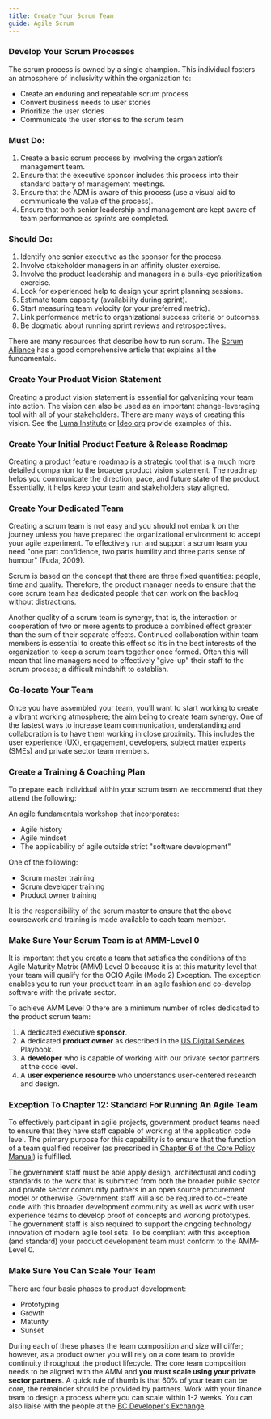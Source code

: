 ```yaml
---
title: Create Your Scrum Team
guide: Agile Scrum
---
```


### Develop Your Scrum Processes

The scrum process is owned by a single champion. This individual fosters an atmosphere of inclusivity within the organization to:

* Create an enduring and repeatable scrum process
* Convert business needs to user stories
* Prioritize the user stories
* Communicate the user stories to the scrum team

### Must Do:

1. Create a basic scrum process by involving the organization’s management team.
1. Ensure that the executive sponsor includes this process into their standard battery of management meetings.
1. Ensure that the ADM is aware of this process (use a visual aid to communicate the value of the process).
1. Ensure that both senior leadership and management are kept aware of team performance as sprints are completed.

### Should Do:

1. Identify one senior executive as the sponsor for the process.
1. Involve stakeholder managers in an affinity cluster exercise.
1. Involve the product leadership and managers in a bulls-eye prioritization exercise.
1. Look for experienced help to design your sprint planning sessions.
1. Estimate team capacity (availability during sprint).
1. Start measuring team velocity (or your preferred metric).
1. Link performance metric to organizational success criteria or outcomes.
1. Be dogmatic about running sprint reviews and retrospectives.

There are many resources that describe how to run scrum. The [Scrum Alliance](https://www.scrumalliance.org/community/articles/2009/december/scrum-in-a-nutshell) has a good comprehensive article that explains all the fundamentals.

### Create Your Product Vision Statement

Creating a product vision statement is essential for galvanizing your team into action. The vision can also be used as an important change-leveraging tool with all of your stakeholders. There are many ways of creating this vision. See the [Luma Institute](https://www.luma-institute.com/) or [Ideo.org](https://www.ideo.org/) provide examples of this.

### Create Your Initial Product Feature & Release Roadmap

Creating a product feature roadmap is a strategic tool that is a much more detailed companion to the broader product vision statement. The roadmap helps you communicate the direction, pace, and future state of the product. Essentially, it helps keep your team and stakeholders stay aligned.

### Create Your Dedicated Team

Creating a scrum team is not easy and you should not embark on the journey unless you have prepared the organizational environment to accept your agile experiment. To effectively run and support a scrum team you need "one part confidence, two parts humility and three parts sense of humour" (Fuda, 2009).

Scrum is based on the concept that there are three fixed quantities: people, time and quality. Therefore, the product manager needs to ensure that the core scrum team has dedicated people that can work on the backlog without distractions.

Another quality of a scrum team is synergy, that is, the interaction or cooperation of two or more agents to produce a combined effect greater than the sum of their separate effects. Continued collaboration within team members is essential to create this effect so it’s in the best interests of the organization to keep a scrum team together once formed. Often this will mean that line managers need to effectively "give-up" their staff to the scrum process; a difficult mindshift to establish.

### Co-locate Your Team

Once you have assembled your team, you’ll want to start working to create a vibrant working atmosphere; the aim being to create team synergy. One of the fastest ways to increase team communication, understanding and collaboration is to have them working in close proximity. This includes the user experience (UX), engagement, developers, subject matter experts (SMEs) and private sector team members.

### Create a Training & Coaching Plan

To prepare each individual within your scrum team we recommend that they attend the following:

An agile fundamentals workshop that incorporates:

* Agile history
* Agile mindset
* The applicability of agile outside strict "software development"

One of the following:

* Scrum master training
* Scrum developer training
* Product owner training

It is the responsibility of the scrum master to ensure that the above coursework and training is made available to each team member.

### Make Sure Your Scrum Team is at AMM-Level 0

It is important that you create a team that satisfies the conditions of the Agile Maturity Matrix (AMM) Level 0 because it is at this maturity level that your team will qualify for the OCIO Agile (Mode 2) Exception. The exception enables you to run your product team in an agile fashion and co-develop software with the private sector.

To achieve AMM Level 0 there are a minimum number of roles dedicated to the product scrum team:

1. A dedicated executive **sponsor**.
1. A dedicated **product owner** as described in the [US Digital Services](https://playbook.cio.gov/) Playbook.
1. A **developer** who is capable of working with our private sector partners at the code level.
1. A **user experience resource** who understands user-centered research and design.

### Exception To Chapter 12: Standard For Running An Agile Team

To effectively participant in agile projects, government product teams need to ensure that they have staff capable of working at the application code level. The primary purpose for this capability is to ensure that the function of a team qualified receiver (as prescribed in [Chapter 6 of the Core Policy Manual](http://www.fin.gov.bc.ca/ocg/fmb/manuals/CPM/06_Procurement.htm)) is fulfilled.

The government staff must be able apply design, architectural and coding standards to the work that is submitted from both the broader public sector and private sector community partners in an open source procurement model or otherwise. Government staff will also be required to co-create code with this broader development community as well as work with user experience teams to develop proof of concepts and working prototypes. The government staff is also required to support the ongoing technology innovation of modern agile tool sets. To be compliant with this exception (and standard) your product development team must conform to the AMM-Level 0.

### Make Sure You Can Scale Your Team

There are four basic phases to product development:

* Prototyping
* Growth
* Maturity
* Sunset

During each of these phases the team composition and size will differ; however, as a product owner you will rely on a core team to provide continuity throughout the product lifecycle. The core team composition needs to be aligned with the AMM and **you must scale using your private sector partners**. A quick rule of thumb is that 60% of your team can be core, the remainder should be provided by partners. Work with your finance team to design a process where you can scale within 1-2 weeks. You can also liaise with the people at the [BC Developer's Exchange](https://bcdevexchange.org/home).
